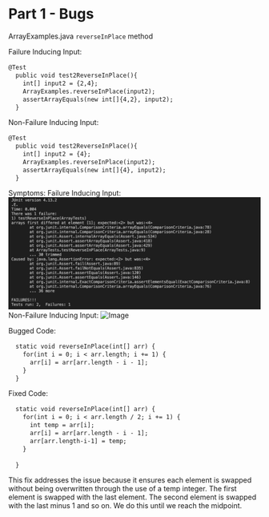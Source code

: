 # Part 1 - Bugs
ArrayExamples.java `reverseInPlace` method

Failure Inducing Input:
```
@Test 
  public void test2ReverseInPlace(){
    int[] input2 = {2,4};
    ArrayExamples.reverseInPlace(input2);
    assertArrayEquals(new int[]{4,2}, input2);
  }
```
Non-Failure Inducing Input:
```
@Test 
  public void test2ReverseInPlace(){
    int[] input2 = {4};
    ArrayExamples.reverseInPlace(input2);
    assertArrayEquals(new int[]{4}, input2);
  }
```
Symptoms:
Failure Inducing Input:
![Image](https://github.com/AKalakota23/cse15l-lab-reports/blob/371db1532f8edb130955129f20b3163beb978a0c/Screenshot%202023-11-04%20at%203.35.26%20PM.png)
Non-Failure Inducing Input:
![Image](<img width="466" alt="Screenshot 2023-11-04 at 3 38 24 PM" src="https://github.com/AKalakota23/cse15l-lab-reports/assets/122422354/fa3276b7-f06a-425b-8b82-b9a14dcb96cb">)

Bugged Code:
```
  static void reverseInPlace(int[] arr) {
    for(int i = 0; i < arr.length; i += 1) {
      arr[i] = arr[arr.length - i - 1];
    }
  }
```

Fixed Code:
```
  static void reverseInPlace(int[] arr) {
    for(int i = 0; i < arr.length / 2; i += 1) {
      int temp = arr[i];
      arr[i] = arr[arr.length - i - 1]; 
      arr[arr.length-i-1] = temp;
    }
    
  }
```
This fix addresses the issue because it ensures each element is swapped without being overwritten through the use of a temp integer. The first element is swapped with the last element. The second element is swapped with the last minus 1 and so on. We do this until we reach the midpoint.  

